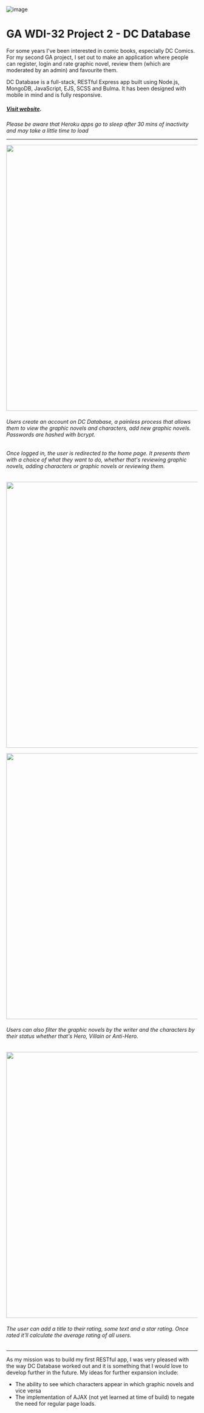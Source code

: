 ![image](https://ga-dash.s3.amazonaws.com/production/assets/logo-9f88ae6c9c3871690e33280fcf557f33.png)

# GA WDI-32 Project 2 - DC Database

For some years I've been interested in comic books, especially DC Comics. For my second GA project, I set out to make an application where people can register, login and rate graphic novel, review them (which are moderated by an admin) and favourite them.

DC Database is a full-stack, RESTful Express app built using Node.js, MongoDB, JavaScript, EJS, SCSS and Bulma. It has been designed with mobile in mind and is fully responsive.

##### [Visit website](https://dc-database-project.herokuapp.com/).

*Please be aware that Heroku apps go to sleep after 30 mins of inactivity and may take a little time to load*

---
<p align="center"><img src="https://i.imgur.com/tzryQ3O.jpg" width="700"></p>

###### Users create an account on DC Database, a painless process that allows them to view the graphic novels and characters, add new graphic novels. Passwords are hashed with bcrypt.


###### Once logged in, the user is redirected to the home page. It presents them with a choice of what they want to do, whether that's reviewing graphic novels, adding characters or graphic novels or reviewing them.

<p align="center"><img src="https://i.imgur.com/f9J7rtS.png" width="700"></p>


<p align="center"><img src="https://i.imgur.com/3qGAXvd.png" width="700"></p>

###### Users can also filter the graphic novels by the writer and the characters by their status whether that's Hero, Villain or Anti-Hero.

<p align="center"><img src="https://i.imgur.com/UBtmtN8.png" width="700"></p>

###### The user can add a title to their rating, some text and a star rating. Once rated it'll calculate the average rating of all users.

---

As my mission was to build my first RESTful app, I was very pleased with the way DC Database worked out and it is something that I would love to develop further in the future. My ideas for further expansion include:

- The ability to see which characters appear in which graphic novels and vice versa
- The implementation of AJAX (not yet learned at time of build) to negate the need for regular page loads.
